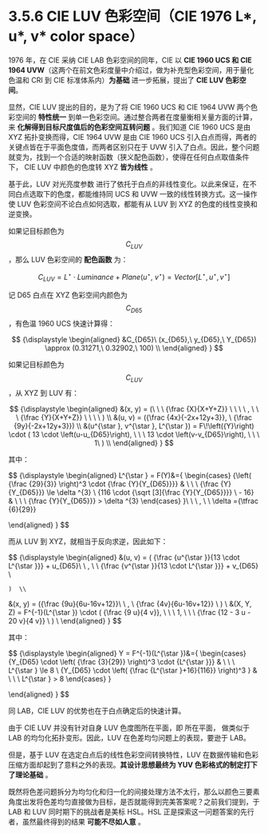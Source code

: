 
# 3.5.6 CIE LUV 色彩空间（CIE 1976 L*, u*, v* color space）

1976 年，在 CIE 采纳 CIE LAB 色彩空间的同年，CIE 以 **CIE 1960 UCS 和 CIE 1964 UVW**（这两个在前文色彩度量中介绍过，做为补充型色彩空间，用于量化色温和 CRI 到 CIE 标准体系内）**为基础** 进一步拓展，提出了 **CIE LUV 色彩空间**。

显然，CIE LUV 提出的目的，是为了将 CIE 1960 UCS 和 CIE 1964 UVW 两个色彩空间的 **特性统一** 到单一色彩空间。通过整合两者在度量衡相关量方面的计算，来 **化解得到目标尺度值后的色彩空间互转问题** 。我们知道 CIE 1960 UCS 是由 XYZ 拓扑变换而得，CIE 1964 UVW 是由 CIE 1960 UCS 引入白点而得，两者的关键点皆在于平面色度值，而两者区别只在于 UVW 引入了白点。因此，整个问题就变为，找到一个合适的映射函数（狭义配色函数），使得在任何白点取值条件下， CIE LUV 中颜色的色度转 XYZ **皆为线性** 。

基于此，LUV 对光亮度参数  进行了依托于白点的非线性变化。以此来保证，在不同白点选取下的色度，都能维持同 UCS 和 UVW 一致的线性转换方式。这一操作使 LUV 色彩空间不论白点如何选取，都能有从 LUV 到 XYZ 的色度的线性变换和逆变换。

如果记目标颜色为 $$C_{LUV}$$ ，那么 LUV 色彩空间的 **配色函数** 为：

$$
C_{LUV} =  L^{\star } \cdot Luminance + Plane(u^{\star },\ v^{\star }) = Vector[L^{\star }, u^{\star }, v^{\star }]
$$
	
记 D65 白点在 XYZ 色彩空间内颜色为 $$C_{D65}$$ ，有色温 1960 UCS 快速计算得：

$$
{\displaystyle 
 \begin{aligned}
   &C_{D65}\ (x_{D65},\ y_{D65},\ Y_{D65}) \approx (0.31271,\ 0.32902,\ 100) \\
 \end{aligned}
}
$$

如果记目标颜色为 $$C_{LUV}$$ ，从 XYZ 到 LUV 有：

$$
{\displaystyle 
 \begin{aligned}
   &(x, y) = (\ \ \ {\frac {X}{X+Y+Z}} \ \ \ \ , \ \ \ {\frac {Y}{X+Y+Z}}  \ \ \ \ ) \\ 
   &(u, v) = ({\frac  {4x}{-2x+12y+3}}, \ {\frac  {9y}{-2x+12y+3}}) \\
   &(u^{\star }, v^{\star }, L^{\star }) = F\!\left({Y}\right) \cdot (
                        13 \cdot \left(u-u_{D65}\right), \ \ \ 
                        13 \cdot \left(v-v_{D65}\right), \ \ \ 
                        1\ 
    )  \\
 \end{aligned}
}
$$

其中：

$$
{\displaystyle 
 \begin{aligned}
   L^{\star } = F(Y)&={
     \begin{cases}
       {\left( {\frac {29}{3}} \right)^3  \cdot {\frac {Y}{Y_{D65}}}}       & \ \ \  {\frac {Y}{Y_{D65}}} \le \delta ^{3} \\
       {116 \cdot {\sqrt [3]{\frac {Y}{Y_{D65}}}} \ - 16}                   & \ \ \  {\frac {Y}{Y_{D65}}} > \delta ^{3} 
     \end{cases}
   }\ \ \ , \ \ \delta ={\tfrac {6}{29}}

 \end{aligned}
}
$$

而从 LUV 到 XYZ，就相当于反向求逆，因此如下：

$$
{\displaystyle 
 \begin{aligned}
   &(u, v) = (
                        {\frac {u^{\star }}{13 \cdot L^{\star }}}  + u_{D65}\ \ , \ \ 
                        {\frac {v^{\star }}{13 \cdot L^{\star }}}  + v_{D65} \ 
                        
    )  \\
   &(x, y) = ({\frac  {9u}{6u-16v+12}}\ \ , \ {\frac  {4v}{6u-16v+12}} \ )  \\
   &(X, Y, Z) =  F^{-1}(L^{\star }) \cdot (
                        {\frac {9 u}{4 v}}, \ \ \ 
                        1, \ \ \ 
                        {\frac {12 - 3 u - 20 v}{4 v}} \ 
    ) \\
 \end{aligned}
}
$$

其中：

$$
{\displaystyle 
 \begin{aligned}
   Y = F^{-1}(L^{\star })&={
     \begin{cases}
       {Y_{D65} \cdot \left( {\frac {3}{29}} \right)^3 \cdot {L^{\star }}}       & \ \ \  L^{\star } \le 8 \\
       {Y_{D65} \cdot \left( {\frac {L^{\star }+16}{116}} \right)^3 }   & \ \ \  L^{\star } > 8 
     \end{cases}
   }

 \end{aligned}
}
$$

同 LAB，CIE LUV 的优势也在于白点确定后的快速计算。

由于 CIE LUV 并没有针对自身 LUV 色度图所在平面，即  所在平面， 做类似于 LAB 的均匀化拓扑变形。因此，LUV 在色差均匀问题上的表现，要逊于 LAB。

但是，基于 LUV 在选定白点后的线性色彩空间转换特性，LUV 在数据传输和色彩压缩方面却起到了意料之外的表现。**其设计思想最终为 YUV 色彩格式的制定打下了理论基础** 。

既然将色差问题拆分为均匀化和归一化的间接处理方法不太行，那么以颜色三要素角度出发将色差均匀直接做为目标，是否就能得到完美答案呢？之前我们提到，于 LAB 和 LUV 同时期下的挑战者是美标 HSL。HSL 正是探索这一问题答案的先行者，虽然最终得到的结果 **可能不尽如人意** 。


[ref]: References_3.md